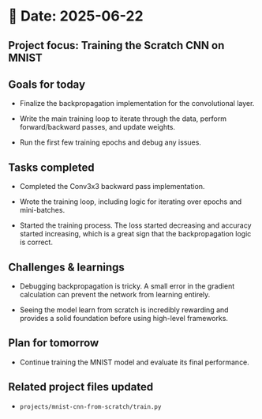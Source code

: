 # 📅 Date: 2025-06-22
## Project focus: Training the Scratch CNN on MNIST

## Goals for today
- Finalize the backpropagation implementation for the convolutional layer.

- Write the main training loop to iterate through the data, perform forward/backward passes, and update weights.

- Run the first few training epochs and debug any issues.

## Tasks completed
- Completed the Conv3x3 backward pass implementation.   

- Wrote the training loop, including logic for iterating over epochs and mini-batches.

- Started the training process. The loss started decreasing and accuracy started increasing, which is a great sign that the backpropagation logic is correct.   

## Challenges & learnings
- Debugging backpropagation is tricky. A small error in the gradient calculation can prevent the network from learning entirely.

- Seeing the model learn from scratch is incredibly rewarding and provides a solid foundation before using high-level frameworks.

## Plan for tomorrow
- Continue training the MNIST model and evaluate its final performance.

## Related project files updated
- ``projects/mnist-cnn-from-scratch/train.py``
